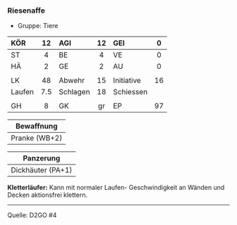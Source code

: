 ### Riesenaffe

- Gruppe: Tiere

| KÖR    | 12  | AGI      | 12  | GEI        |  0  |
| :----- | :-: | :------- | :-: | :--------- | :-: |
| ST     |  4  | BE       |  4  | VE         |  0  |
| HÄ     |  2  | GE       |  2  | AU         |  0  |
|        |     |          |     |            |     |
| LK     | 48  | Abwehr   | 15  | Initiative | 16  |
| Laufen | 7.5 | Schlagen | 18  | Schiessen  |     |
|        |     |          |     |            |     |
| GH     |  8  | GK       | gr  | EP         | 97  |

|  Bewaffnung   |
| :-----------: |
| Pranke (WB+2) |

|     Panzerung     |
| :---------------: |
| Dickhäuter (PA+1) |

**Kletterläufer:** Kann mit normaler Laufen- Geschwindigkeit an Wänden und Decken aktionsfrei klettern.

---

Quelle: D2GO #4
